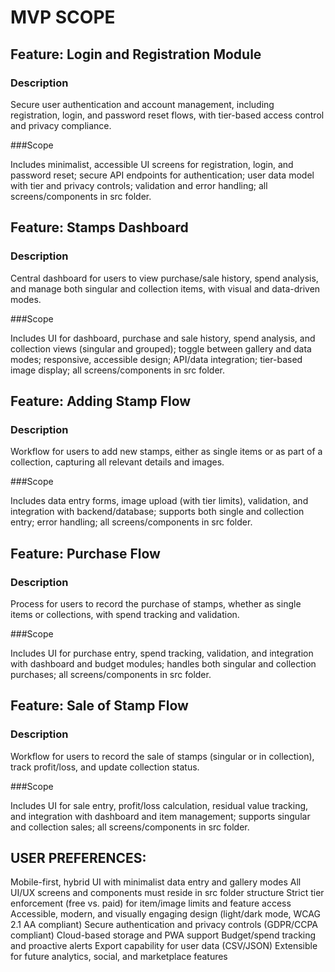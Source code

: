 # MVP SCOPE
## Feature: Login and Registration Module

### Description 

 Secure user authentication and account management, including registration, login, and password reset flows, with tier-based access control and privacy compliance.

 ###Scope 

 Includes minimalist, accessible UI screens for registration, login, and password reset; secure API endpoints for authentication; user data model with tier and privacy controls; validation and error handling; all screens/components in src folder.

## Feature: Stamps Dashboard

### Description 

 Central dashboard for users to view purchase/sale history, spend analysis, and manage both singular and collection items, with visual and data-driven modes.

 ###Scope 

 Includes UI for dashboard, purchase and sale history, spend analysis, and collection views (singular and grouped); toggle between gallery and data modes; responsive, accessible design; API/data integration; tier-based image display; all screens/components in src folder.

## Feature: Adding Stamp Flow

### Description 

 Workflow for users to add new stamps, either as single items or as part of a collection, capturing all relevant details and images.

 ###Scope 

 Includes data entry forms, image upload (with tier limits), validation, and integration with backend/database; supports both single and collection entry; error handling; all screens/components in src folder.

## Feature: Purchase Flow

### Description 

 Process for users to record the purchase of stamps, whether as single items or collections, with spend tracking and validation.

 ###Scope 

 Includes UI for purchase entry, spend tracking, validation, and integration with dashboard and budget modules; handles both singular and collection purchases; all screens/components in src folder.

## Feature: Sale of Stamp Flow

### Description 

 Workflow for users to record the sale of stamps (singular or in collection), track profit/loss, and update collection status.

 ###Scope 

 Includes UI for sale entry, profit/loss calculation, residual value tracking, and integration with dashboard and item management; supports singular and collection sales; all screens/components in src folder.
## USER PREFERENCES:
Mobile-first, hybrid UI with minimalist data entry and gallery modes
All UI/UX screens and components must reside in src folder structure
Strict tier enforcement (free vs. paid) for item/image limits and feature access
Accessible, modern, and visually engaging design (light/dark mode, WCAG 2.1 AA compliant)
Secure authentication and privacy controls (GDPR/CCPA compliant)
Cloud-based storage and PWA support
Budget/spend tracking and proactive alerts
Export capability for user data (CSV/JSON)
Extensible for future analytics, social, and marketplace features